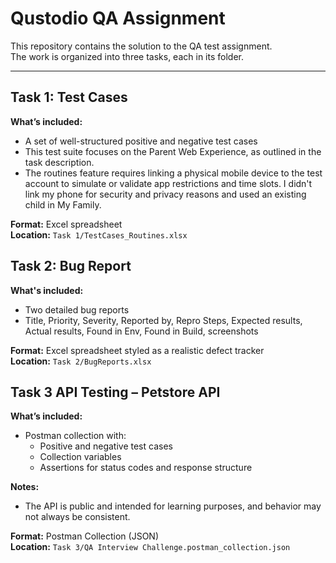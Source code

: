 # Qustodio QA Assignment

This repository contains the solution to the QA test assignment.  
The work is organized into three tasks, each in its folder.

---

## Task 1: Test Cases

**What’s included:**  
- A set of well-structured positive and negative test cases
- This test suite focuses on the Parent Web Experience, as outlined in the task description.
- The routines feature requires linking a physical mobile device to the test account to simulate or validate app restrictions and time slots.
  I didn't link my phone for security and privacy reasons and used an existing child in My Family.

**Format:** Excel spreadsheet  
**Location:** `Task 1/TestCases_Routines.xlsx`

## Task 2: Bug Report 

**What's included:**  
- Two detailed bug reports  
- Title, Priority, Severity, Reported by, Repro Steps, Expected results, Actual results, Found in Env, Found in Build, screenshots

**Format:** Excel spreadsheet styled as a realistic defect tracker  
**Location:** `Task 2/BugReports.xlsx`

## Task 3 API Testing – Petstore API


**What’s included:**  
- Postman collection with:
  - Positive and negative test cases
  - Collection variables
  - Assertions for status codes and response structure

**Notes:** 
- The API is public and intended for learning purposes, and behavior may not always be consistent.


**Format:** Postman Collection (JSON)  
**Location:** `Task 3/QA Interview Challenge.postman_collection.json`
